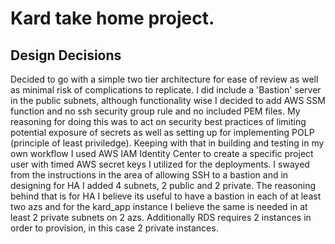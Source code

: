 # Kard take home project.

## Design Decisions
Decided to go with a simple two tier architecture for ease of review as well as minimal risk of complications to replicate.
I did include a 'Bastion' server in the public subnets, although functionality wise I decided to add AWS SSM function and no ssh security group rule and no included PEM files. My reasoning for doing this was to act on security best practices of limiting potential exposure of secrets as well as setting up for implementing POLP (principle of least priviledge).
Keeping with that in building and testing in my own workflow I used AWS IAM Identity Center to create a specific project user with timed AWS secret keys I utilized for the deployments.
I swayed from the instructions in the area of allowing SSH to a bastion and in designing for HA I added 4 subnets, 2 public and 2 private. The reasoning behind that is for HA I believe its useful to have a bastion in each of at least two azs and for the kard_app instance I believe the same is needed in at least 2 private subnets on 2 azs.
Additionally RDS requires 2 instances in order to provision, in this case 2 private instances.

## 
